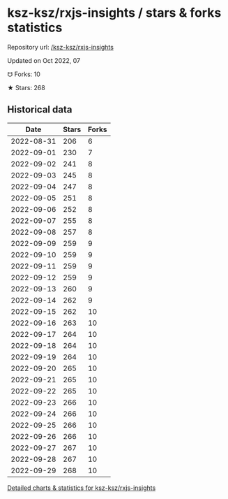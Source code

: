 # ksz-ksz/rxjs-insights / stars & forks statistics

Repository url: [/ksz-ksz/rxjs-insights](https://github.com/ksz-ksz/rxjs-insights)

Updated on Oct 2022, 07

☋ Forks: 10

★ Stars: 268

## Historical data
| Date | Stars | Forks |
|------|-------|-------|
| 2022-08-31 | 206 | 6 | 
| 2022-09-01 | 230 | 7 | 
| 2022-09-02 | 241 | 8 | 
| 2022-09-03 | 245 | 8 | 
| 2022-09-04 | 247 | 8 | 
| 2022-09-05 | 251 | 8 | 
| 2022-09-06 | 252 | 8 | 
| 2022-09-07 | 255 | 8 | 
| 2022-09-08 | 257 | 8 | 
| 2022-09-09 | 259 | 9 | 
| 2022-09-10 | 259 | 9 | 
| 2022-09-11 | 259 | 9 | 
| 2022-09-12 | 259 | 9 | 
| 2022-09-13 | 260 | 9 | 
| 2022-09-14 | 262 | 9 | 
| 2022-09-15 | 262 | 10 | 
| 2022-09-16 | 263 | 10 | 
| 2022-09-17 | 264 | 10 | 
| 2022-09-18 | 264 | 10 | 
| 2022-09-19 | 264 | 10 | 
| 2022-09-20 | 265 | 10 | 
| 2022-09-21 | 265 | 10 | 
| 2022-09-22 | 265 | 10 | 
| 2022-09-23 | 266 | 10 | 
| 2022-09-24 | 266 | 10 | 
| 2022-09-25 | 266 | 10 | 
| 2022-09-26 | 266 | 10 | 
| 2022-09-27 | 267 | 10 | 
| 2022-09-28 | 267 | 10 | 
| 2022-09-29 | 268 | 10 | 


[Detailed charts & statistics for ksz-ksz/rxjs-insights](https://reviewgithub.com/rep/ksz-ksz/rxjs-insights)
